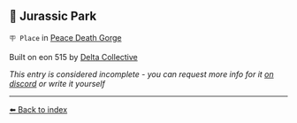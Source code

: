 ## 🦖 Jurassic Park

`🪧 Place` in [Peace Death Gorge](../refs/peace_death_gorge.md)

Built on eon 515 by [Delta Collective](../refs/delta_collective.md)

_This entry is considered incomplete - you can request more info for it [on discord](<https://discord.com/channels/562910943848169472/1173922660489633802>) or write it yourself_


----------
[⬅️ Back to index](../#3760_s)